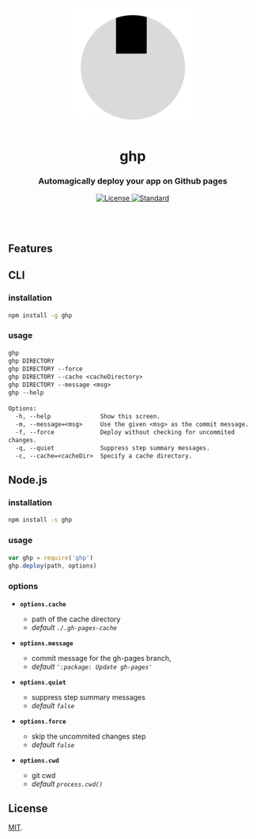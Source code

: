 <p align="center">
  <img src="assets/logo.gif" alt="logo">
</p>
<h1 align="center">ghp</h1>
<h3 align="center">Automagically deploy your app on Github pages</h3>

<div align="center">
  <!-- License -->
  <a href="https://raw.githubusercontent.com/brocessing/ghp/master/LICENSE">
    <img src="https://img.shields.io/badge/license-MIT-blue.svg?style=flat-square" alt="License" />
  </a>
  <!-- Standard -->
  <a href="http://standardjs.com/">
    <img src="https://img.shields.io/badge/code%20style-standard-brightgreen.svg?style=flat-square" alt="Standard" />
  </a>
</div>

<br>
<br>
<br>

## Features

## CLI

### installation
```sh
npm install -g ghp
```

### usage
```
ghp
ghp DIRECTORY
ghp DIRECTORY --force
ghp DIRECTORY --cache <cacheDirectory>
ghp DIRECTORY --message <msg>
ghp --help

Options:
  -h, --help              Show this screen.
  -m, --message=<msg>     Use the given <msg> as the commit message.
  -f, --force             Deploy without checking for uncommited changes.
  -q, --quiet             Suppress step summary messages.
  -c, --cache=<cacheDir>  Specify a cache directory.
```

## Node.js

### installation
```sh
npm install -s ghp
```

### usage
```js
var ghp = require('ghp')
ghp.deploy(path, options)
```

### options

+ **`options.cache`**
  + path of the cache directory
  + *default `./.gh-pages-cache`*

+ **`options.message`**
  + commit message for the gh-pages branch, 
  + *default `':package: Update gh-pages'`*

+ **`options.quiet`**
  + suppress step summary messages
  + *default `false`*

+ **`options.force`**
  + skip the uncommited changes step
  + *default `false`*

+ **`options.cwd`**
  + git cwd
  + *default `process.cwd()`*



## License
[MIT](https://tldrlegal.com/license/mit-license).